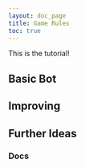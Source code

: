 ```yaml
---
layout: doc_page
title: Game Rules
toc: true
---
```


This is the tutorial!

## Basic Bot

## Improving

## Further Ideas

### Docs
